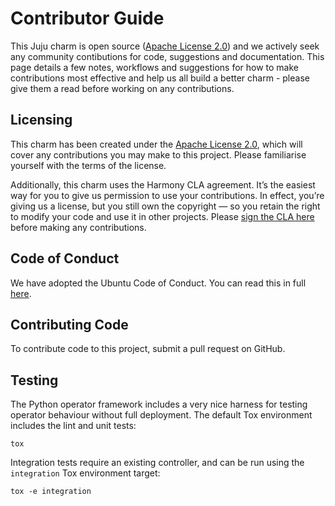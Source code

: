 # Contributor Guide

This Juju charm is open source ([Apache License 2.0][LICENSE]) and we actively seek
any community contibutions for code, suggestions and documentation. This page details a
few notes, workflows and suggestions for how to make contributions most effective and
help us all build a better charm - please give them a read before working on any
contributions.

## Licensing

This charm has been created under the [Apache License 2.0][LICENSE], which will cover
any contributions you may make to this project. Please familiarise yourself with the
terms of the license.

Additionally, this charm uses the Harmony CLA agreement.  It’s the easiest way for you
to give us permission to use your contributions.  In effect, you’re giving us a license,
but you still own the copyright — so you retain the right to modify your code and use it
in other projects. Please [sign the CLA here][CLA] before making any contributions.

## Code of Conduct

We have adopted the Ubuntu Code of Conduct. You can read this in full [here][CoC].

## Contributing Code

To contribute code to this project, submit a pull request on GitHub.

## Testing

The Python operator framework includes a very nice harness for testing operator
behaviour without full deployment. The default Tox environment includes the lint and
unit tests:

```
tox
```

Integration tests require an existing controller, and can be run using the `integration`
Tox environment target:


```
tox -e integration
```


[LICENSE]: ./LICENSE
[CLA]: https://ubuntu.com/legal/contributors/agreement
[CoC]: https://ubuntu.com/community/code-of-conduct
